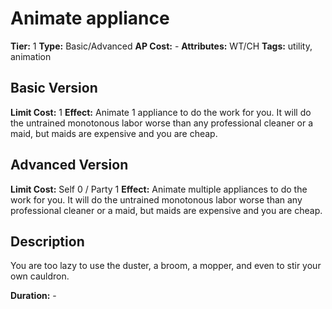 # Animate appliance

**Tier:** 1
**Type:** Basic/Advanced
**AP Cost:** -
**Attributes:** WT/CH
**Tags:** utility, animation

## Basic Version
**Limit Cost:** 1
**Effect:** Animate 1 appliance to do the work for you. It will do the untrained monotonous labor worse than any professional cleaner or a maid, but maids are expensive and you are cheap.

## Advanced Version
**Limit Cost:** Self 0 / Party 1
**Effect:** Animate multiple appliances to do the work for you. It will do the untrained monotonous labor worse than any professional cleaner or a maid, but maids are expensive and you are cheap.

## Description
You are too lazy to use the duster, a broom, a mopper, and even to stir your own cauldron.

**Duration:** -